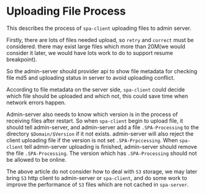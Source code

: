 # Uploading File Process 
This describes the process of `spa-client` uploading files to admin server.

Firstly, there are lots of files needed upload, so `retry` and `correct` must be considered.
there may exist large files which more than 20M(we would consider it later, we would have lots work to do to support 
resume breakpoint).

So the admin-server should provider api to show file metadata for checking file md5 and uploading status in server to avoid uploading conflict.

According to file metadata on the server side, `spa-client` could decide which file should be uploaded and which not,
this could save time when network errors happen.

Admin-server also needs to know which version is in the process of receiving files after restart. So when 
`spa-client` begin to upload file, it should tell admin-server, and admin-server add a file `.SPA-Processing` to
the directory `$Domain/$Version` if it not exists. admin-server will also reject the client uploading file if the
version is not set `.SPA-Prpccessing`. When `spa-client` tell admin-server uploading is finished, admin-server should
remove the file `.SPA-Processing`. The version which has `.SPA-Processing` should not be allowed to be online.


The above article do not consider how to deal with `S3` storage, we may later bring `S3` http client to admin-server
or `spa-client`, and do some work to improve the performance of `S3` files which are not cached in `spa-server`.